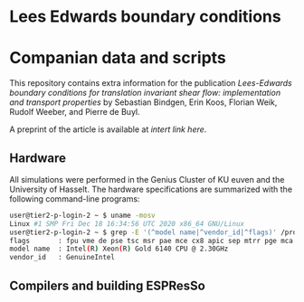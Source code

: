 # Lees Edwards boundary conditions
# Companian data and scripts

This repository contains extra information for the publication *Lees-Edwards boundary conditions for translation invariant shear flow: implementation and transport properties* by Sebastian Bindgen, Erin Koos, Florian Weik, Rudolf Weeber, and Pierre de Buyl.

A preprint of the article is available at *intert link here*.

## Hardware

All simulations were performed in the Genius Cluster of KU euven and the University of Hasselt.
The hardware specifications are summarized with the following command-line programs:

```bash
user@tier2-p-login-2 ~ $ uname -mosv
Linux #1 SMP Fri Dec 18 16:34:56 UTC 2020 x86_64 GNU/Linux
user@tier2-p-login-2 ~ $ grep -E '(^model name|^vendor_id|^flags)' /proc/cpuinfo  | sort | uniq
flags		: fpu vme de pse tsc msr pae mce cx8 apic sep mtrr pge mca cmov pat pse36 clflush dts acpi mmx fxsr sse sse2 ss ht tm pbe syscall nx pdpe1gb rdtscp lm constant_tsc art arch_perfmon pebs bts rep_good nopl xtopology nonstop_tsc aperfmperf eagerfpu pni pclmulqdq dtes64 monitor ds_cpl vmx smx est tm2 ssse3 sdbg fma cx16 xtpr pdcm pcid dca sse4_1 sse4_2 x2apic movbe popcnt tsc_deadline_timer xsave avx f16c rdrand lahf_lm abm 3dnowprefetch epb cat_l3 cdp_l3 invpcid_single intel_ppin intel_pt ssbd mba ibrs ibpb stibp tpr_shadow vnmi flexpriority ept vpid fsgsbase tsc_adjust bmi1 hle avx2 smep bmi2 erms invpcid rtm cqm mpx rdt_a avx512f avx512dq rdseed adx smap clflushopt clwb avx512cd avx512bw avx512vl xsaveopt xsavec xgetbv1 cqm_llc cqm_occup_llc cqm_mbm_total cqm_mbm_local dtherm ida arat pln pts pku ospke md_clear spec_ctrl intel_stibp flush_l1d
model name	: Intel(R) Xeon(R) Gold 6140 CPU @ 2.30GHz
vendor_id	: GenuineIntel
```

## Compilers and building ESPResSo

